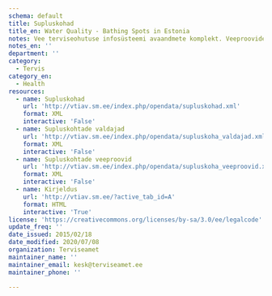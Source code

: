 ```yaml
---
schema: default
title: Supluskohad
title_en: Water Quality - Bathing Spots in Estonia
notes: Vee terviseohutuse infosüsteemi avaandmete komplekt. Veeproovide puhul esitatakse ainult avalikustamisele kuuluvad veeproovid. Veevärkide puhul esitatakse ainult järelevalve aluste veevärkide veeproovid. Veeallikate puhul esitatakse ainult kasutuses olevate veeallikate veeproovid.
notes_en: ''
department: ''
category:
  - Tervis
category_en:
  - Health
resources:
  - name: Supluskohad
    url: 'http://vtiav.sm.ee/index.php/opendata/supluskohad.xml'
    format: XML
    interactive: 'False'
  - name: Supluskohtade valdajad
    url: 'http://vtiav.sm.ee/index.php/opendata/supluskoha_valdajad.xml'
    format: XML
    interactive: 'False'
  - name: Supluskohtade veeproovid
    url: 'http://vtiav.sm.ee/index.php/opendata/supluskoha_veeproovid.xml'
    format: XML
    interactive: 'False'
  - name: Kirjeldus
    url: 'http://vtiav.sm.ee/?active_tab_id=A'
    format: HTML
    interactive: 'True'
license: 'https://creativecommons.org/licenses/by-sa/3.0/ee/legalcode'
update_freq: ''
date_issued: 2015/02/18
date_modified: 2020/07/08
organization: Terviseamet
maintainer_name: ''
maintainer_email: kesk@terviseamet.ee
maintainer_phone: ''

---
```

